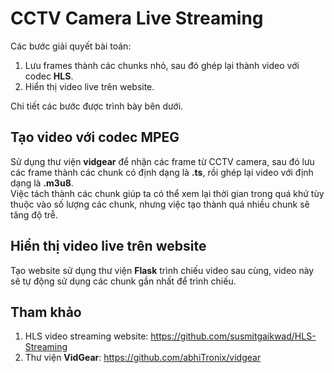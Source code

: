 # CCTV Camera Live Streaming
Các bước giải quyết bài toán:
1. Lưu frames thành các chunks nhỏ, sau đó ghép lại thành video với codec **HLS**.
2. Hiển thị video live trên website.
  
Chi tiết các bước được trình bày bên dưới.

## Tạo video với codec MPEG
Sử dụng thư viện **vidgear** để nhận các frame từ CCTV camera, sau đó lưu các frame
thành các chunk có định dạng là **.ts**, rồi ghép lại video với định dạng là **.m3u8**.  
Việc tách thành các chunk giúp ta có thể xem lại thời gian trong quá khứ tùy thuộc vào 
số lượng các chunk, nhưng việc tạo thành quá nhiều chunk sẽ tăng độ trễ.

## Hiển thị video live trên website
Tạo website sử dụng thư viện **Flask** trình chiếu video sau cùng, video này sẽ tự động 
sử dụng các chunk gần nhất để trình chiếu.

## Tham khảo
1. HLS video streaming website: https://github.com/susmitgaikwad/HLS-Streaming
2. Thư viện **VidGear**: https://github.com/abhiTronix/vidgear
